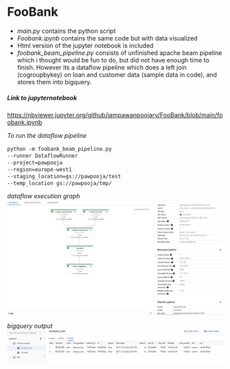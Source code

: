 # FooBank


- *main.py* contains the python script
- *Foobank.ipynb* contains the same code but with data visualized
- Html version of the jupyter notebook is included
- *foobank_beam_pipeline.py* consists of unfinished apache beam pipeline which i thought would be fun to do, but did not have enough time to finish. However its a dataflow pipeline which does a left join (cogroupbykey) on loan and customer data (sample data in code), and stores them into bigquery.

##### Link to jupyternotebook
https://nbviewer.jupyter.org/github/iampawanpoojary/FooBank/blob/main/foobank.ipynb

*To run the dataflow pipeline*
```
python -m foobank_beam_pipeline.py 
--runner DataflowRunner 
--project=pawpooja 
--region=europe-west1 
--staging_location=gs://pawpooja/test 
--temp_location gs://pawpooja/tmp/

```
*dataflow execution graph*
![alt text](https://github.com/iampawanpoojary/FooBank/blob/main/images/beam.png)

*bigquery output*
![alt text](https://github.com/iampawanpoojary/FooBank/blob/main/images/bq.png)

